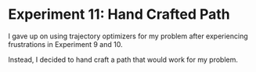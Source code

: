 # Experiment 11: Hand Crafted Path

I gave up on using trajectory optimizers for my problem after experiencing frustrations in Experiment 9
and 10.

Instead, I decided to hand craft a path that would work for my problem.